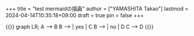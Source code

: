 +++
title = "test mermaidの描画"
author = ["YAMASHITA Takao"]
lastmod = 2024-04-14T10:35:18+09:00
draft = true
pin = false
+++

{{<mermaid>}}
graph LR;
  A --> B
  B --> | yes | C
  B --> | no  | D
  C --> D
{{</mermaid>}}
